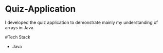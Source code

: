 # Quiz-Application
I developed the quiz application to demonstrate mainly my understanding of arrays in Java. 

#Tech Stack
* Java

